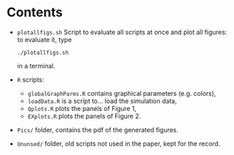 # Contents

- `plotallfigs.sh` Script to evaluate all scripts at once and plot all figures: 
   to evaluate it, type
   ```
   ./plotallfigs.sh
   ```
   in a terminal. 

- `R` scripts:
   
   - `globalGraphParms.R` contains graphical parameters (e.g. colors),
   - `loadData.R` is a script to... load the simulation data, 
   - `Qplots.R` plots the panels of Figure 1,
   - `EXplots.R` plots the panels of Figure 2.

- `Pics/` folder, contains the pdf of the generated figures.
- `Ununsed/` folder, old scripts not used in the paper, kept for the record. 
